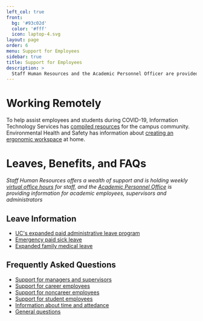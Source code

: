 ```yaml
---
left_col: true
front:
  bg: '#93c02d'
  color: '#fff'
  icon: laptop-4.svg
layout: page
order: 6
menu: Support for Employees
sidebar: true
title: Support for Employees
description: >
  Staff Human Resources and the Academic Personnel Officer are provided assistance and resources for employees.
---
```


# Working Remotely

To help assist employees and students during COVID-19, Information Technology Services has [compiled resources](https://its.ucsc.edu/covid-19/index.html) for the campus community. Environmental Health and Safety has information about [creating an ergonomic workspace](https://ehs.ucsc.edu/programs/ergo/index.html) at home. 

# Leaves, Benefits, and FAQs

*Staff Human Resources offers a wealth of support and is holding weekly [virtual office hours](https://shr.ucsc.edu/covid-19-resources/index.html#new%3Avirtualofficehours) for staff, and the [Academic Personnel Office](https://apo.ucsc.edu/covid-19/index.html) is providing information for academic employees, supervisors and administrators*

## Leave Information

* [UC's expanded paid administrative leave program](https://shr.ucsc.edu/covid-19-resources/index.html#ucexpandedpaidadministrativeleave)
* [Emergency paid sick leave](https://shr.ucsc.edu/covid-19-resources/index.html#emergencypaidsickleave)
* [Expanded family medical leave](https://shr.ucsc.edu/covid-19-resources/index.html#expandedfamilymedicalleave)

## Frequently Asked Questions
* [Support for managers and supervisors](https://shr.ucsc.edu/covid-19-resources/index.html#questionsformanagerssupervisors)
* [Support for career employees](https://shr.ucsc.edu/covid-19-resources/index.html#questionsforcareeremployees)
* [Support for noncareer employees](https://shr.ucsc.edu/covid-19-resources/index.html#questionsfornon-careeremployeescontractbyagreementlimitedopenrecruitmentandnon-recruitmentpositions)
* [Support for student employees](https://shr.ucsc.edu/covid-19-resources/index.html#questionsforstudentemployees)
* [Information about time and attedance](https://shr.ucsc.edu/covid-19-resources/index.html#questionsabouttimeandattendance)
* [General questions](https://shr.ucsc.edu/covid-19-resources/index.html#generalquestions)

